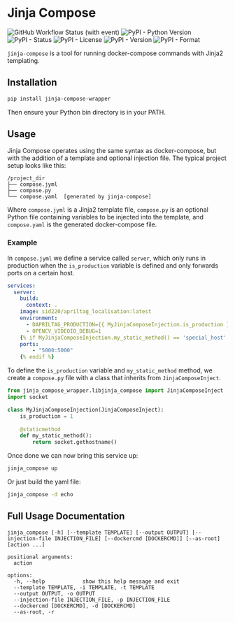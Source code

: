 # Jinja Compose
![GitHub Workflow Status (with event)](https://img.shields.io/github/actions/workflow/status/sid220/jinja-compose/pytest.yml?logo=github&label=Tests&link=https%3A%2F%2Fgithub.com%2FSid220%2Fjinja-compose%2Factions%2Fworkflows%2Fpytest.yml) ![PyPI - Python Version](https://img.shields.io/pypi/pyversions/jinja-compose-wrapper) ![PyPI - Status](https://img.shields.io/pypi/status/jinja-compose-wrapper?logo=pypi&label=PyPI%20Status) ![PyPI - License](https://img.shields.io/pypi/l/jinja-compose-wrapper) ![PyPI - Version](https://img.shields.io/pypi/v/jinja-compose-wrapper?label=PyPI%20Version&logo=pypi) ![PyPI - Format](https://img.shields.io/pypi/format/jinja-compose-wrapper?logo=pypi&label=PyPI%20Format)

`jinja-compose` is a tool for running docker-compose commands with Jinja2 templating.

## Installation
```bash
pip install jinja-compose-wrapper
```
Then ensure your Python bin directory is in your PATH.

## Usage
Jinja Compose operates using the same syntax as docker-compose, but with the addition of a template and optional injection file.
The typical project setup looks like this:
```
/project_dir
├── compose.jyml
├── compose.py
└── compose.yaml  [generated by jinja-compose]
```
Where `compose.jyml` is a Jinja2 template file, `compose.py` is an optional Python file containing variables to be injected into the template, and `compose.yaml` is the generated docker-compose file.

### Example
In `compose.jyml` we define a service called `server`, which only runs in production when the `is_production` variable is defined and only forwards ports on a certain host.
```yaml
services:
  server:
    build:
      context: .
    image: sid220/apriltag_localisation:latest
    environment:
      - DAPRILTAG_PRODUCTION={{ MyJinjaComposeInjection.is_production }}
      - OPENCV_VIDEOIO_DEBUG=1
    {% if MyJinjaComposeInjection.my_static_method() == 'special_host' %}
    ports:
        - "5000:5000"
    {% endif %}
```
To define the `is_production` variable and `my_static_method` method, we create a `compose.py` file with a class that inherits from `JinjaComposeInject`.
```python
from jinja_compose_wrapper.libjinja_compose import JinjaComposeInject
import socket

class MyJinjaComposeInjection(JinjaComposeInject):
    is_production = 1
    
    @staticmethod
    def my_static_method():
        return socket.gethostname()
```
Once done we can now bring this service up:
```bash
jinja_compose up
```
Or just build the yaml file:
```bash
jinja_compose -d echo
```
## Full Usage Documentation
```
jinja_compose [-h] [--template TEMPLATE] [--output OUTPUT] [--injection-file INJECTION_FILE] [--dockercmd [DOCKERCMD]] [--as-root] [action ...]

positional arguments:
  action

options:
  -h, --help            show this help message and exit
  --template TEMPLATE, -i TEMPLATE, -t TEMPLATE
  --output OUTPUT, -o OUTPUT
  --injection-file INJECTION_FILE, -p INJECTION_FILE
  --dockercmd [DOCKERCMD], -d [DOCKERCMD]
  --as-root, -r
```
